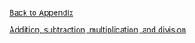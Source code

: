 <a href="README.md">Back to Appendix</a>

<a href="Addition_subtraction_multiplication_and_division.md">Addition, subtraction, multiplication, and division</a>
